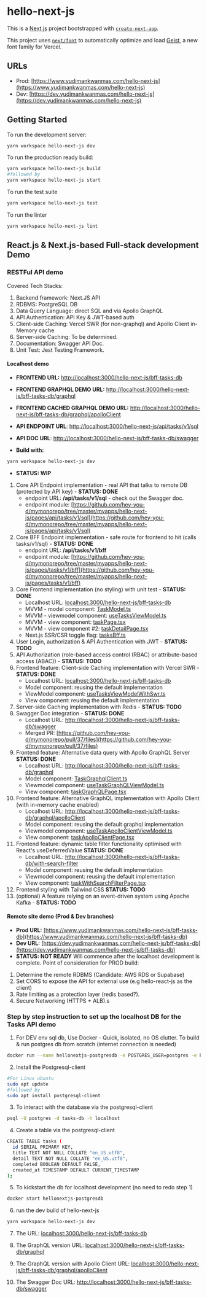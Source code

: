 # hello-next-js

This is a [Next.js](https://nextjs.org) project bootstrapped with [`create-next-app`](https://nextjs.org/docs/app/api-reference/cli/create-next-app).

This project uses [`next/font`](https://nextjs.org/docs/app/building-your-application/optimizing/fonts) to automatically optimize and load [Geist](https://vercel.com/font), a new font family for Vercel.

## URLs
- Prod: [https://www.yudimankwanmas.com/hello-next-js](https://www.yudimankwanmas.com/hello-next-js)
- Dev:  [https://dev.yudimankwanmas.com/hello-next-js](https://dev.yudimankwanmas.com/hello-next-js)

## Getting Started

To run the development server:
```bash
yarn workspace hello-next-js dev
```
To run the production ready build:
```bash
yarn workspace hello-next-js build
#followed by
yarn workspace hello-next-js start
```
To run the test suite
```bash
yarn workspace hello-next-js test
```
To run the linter
```bash
yarn workspace hello-next-js lint
```

## React.js & Next.js-based Full-stack development Demo

### RESTFul API demo
Covered Tech Stacks:
1. Backend framework: Next.JS API
2. RDBMS: PostgreSQL DB
3. Data Query Language: direct SQL and via Apollo GraphQL
4. API Authentication: API Key & JWT-based auth
5. Client-side Caching: Vercel SWR (for non-graphql) and Apollo Client in-Memory cache
6. Server-side Caching: To be determined. 
7. Documentation: Swagger API Doc.
8. Unit Test: Jest Testing Framework.

#### Localhost demo
- **FRONTEND URL:** [http://localhost:3000/hello-next-js/bff-tasks-db](http://localhost:3000/hello-next-js/bff-tasks-db)
- **FRONTEND GRAPHQL DEMO URL:** [http://localhost:3000/hello-next-js/bff-tasks-db/graphql](http://localhost:3000/hello-next-js/bff-tasks-db/graphql)
- **FRONTEND CACHED GRAPHQL DEMO URL:** [http://localhost:3000/hello-next-js/bff-tasks-db/graphql/apolloClient](http://localhost:3000/hello-next-js/bff-tasks-db/graphql/apolloClient)
- **API ENDPOINT URL**: [http://localhost:3000/hello-next-js/api/tasks/v1/sql](http://localhost:3000/hello-next-js/api/tasks/v1/sql)
- **API DOC URL**: [http://localhost:3000/hello-next-js/bff-tasks-db/swagger](http://localhost:3000/hello-next-js/bff-tasks-db/swagger)

- **Build with:** 
```bash
yarn workspace hello-next-js dev
```
- **STATUS: WIP**
1. Core API Endpoint implementation - real API that talks to remote DB (protected by API key) - **STATUS: DONE**  
    - endpoint URL: **/api/tasks/v1/sql** - check out the Swagger doc. 
    - endpoint module: [https://github.com/hey-you-d/mymonorepo/tree/master/myapps/hello-next-js/pages/api/tasks/v1/sql](https://github.com/hey-you-d/mymonorepo/tree/master/myapps/hello-next-js/pages/api/tasks/v1/sql) 
2. Core BFF Endpoint implementation - safe route for frontend to hit (calls tasks/v1/sql) - **STATUS: DONE**
    - endpoint URL: **/api/tasks/v1/bff**
    - endpoint module: [https://github.com/hey-you-d/mymonorepo/tree/master/myapps/hello-next-js/pages/tasks/v1/bff](https://github.com/hey-you-d/mymonorepo/tree/master/myapps/hello-next-js/pages/tasks/v1/bff)
3. Core Frontend implementation (no styling) with unit test - **STATUS: DONE**  
    - Localhost URL: [localhost:3000/hello-next-js/bff-tasks-db](http://localhost:3000/hello-next-js/bff-tasks-db)
    - MVVM - model component: [TaskModel.ts](https://github.com/hey-you-d/mymonorepo/blob/master/myapps/hello-next-js/src/app/models/TaskModel.ts)
    - MVVM - viewmodel component: [useTasksViewModel.ts](https://github.com/hey-you-d/mymonorepo/blob/master/myapps/hello-next-js/src/app/viewModels/useTasksViewModel.ts)
    - MVVM - view component: [taskPage.tsx](https://github.com/hey-you-d/mymonorepo/blob/master/myapps/hello-next-js/src/app/views/taskPage.tsx)
    - MVVM - view component #2: [taskDetailPage.tsx](https://github.com/hey-you-d/mymonorepo/blob/master/myapps/hello-next-js/src/app/views/taskDetailPage.tsx)
    - Next.js SSR/CSR toggle flag: [tasksBff.ts](https://github.com/hey-you-d/mymonorepo/blob/master/myapps/hello-next-js/feature-flags/tasksBff.ts)
4. User Login, authorization & API Authentication with JWT - **STATUS: TODO**
5. API Authorization (role-based access control (RBAC) or attribute-based access (ABAC)) - **STATUS: TODO**
6. Frontend feature: Client-side Caching implementation with Vercel SWR - **STATUS: DONE**
    - Localhost URL: [localhost:3000/hello-next-js/bff-tasks-db](http://localhost:3000/hello-next-js/bff-tasks-db)  
    - Model component: reusing the default implementation
    - ViewModel component: [useTasksViewModelWithSwr.ts](https://github.com/hey-you-d/mymonorepo/blob/master/myapps/hello-next-js/src/app/viewModels/useTasksViewModelWithSwr.ts)
    - View component: reusing the default implementation
7. Server-side Caching implementation with Redis - **STATUS: TODO** 
8. Swagger Doc integration - **STATUS: DONE**  
    - Localhost URL: [http://localhost:3000/hello-next-js/bff-tasks-db/swagger](http://localhost:3000/hello-next-js/bff-tasks-db/swagger)
    - Merged PR: [https://github.com/hey-you-d/mymonorepo/pull/37/files](https://github.com/hey-you-d/mymonorepo/pull/37/files)
9. Frontend feature: Alternative data query with Apollo GraphQL Server **STATUS: DONE**  
    - Localhost URL: [http://localhost:3000/hello-next-js/bff-tasks-db/graphql](http://localhost:3000/hello-next-js/bff-tasks-db/graphql)
    - Model component: [TaskGraphqlClient.ts](https://github.com/hey-you-d/mymonorepo/blob/master/myapps/hello-next-js/src/app/models/TaskGraphqlClient.ts)
    - Viewmodel component: [useTaskGraphQLViewModel.ts](https://github.com/hey-you-d/mymonorepo/blob/master/myapps/hello-next-js/src/app/viewModels/useTaskGraphQLViewModel.ts)
    - View component: [taskGraphQLPage.tsx](https://github.com/hey-you-d/mymonorepo/blob/master/myapps/hello-next-js/src/app/views/taskGraphQLPage.tsx)
10. Frontend feature: Alternative GraphQL implementation with Apollo Client (with in-memory cache enabled)
    - Localhost URL: [http://localhost:3000/hello-next-js/bff-tasks-db/graphql/apolloClient](http://localhost:3000/hello-next-js/bff-tasks-db/graphql/apolloClient)  
    - Model component: reusing the default graphql implementation
    - Viewmodel component: [useTaskApolloClientViewModel.ts](https://github.com/hey-you-d/mymonorepo/blob/master/myapps/hello-next-js/src/app/viewModels/useTaskApolloClientViewModel.ts)
    - View component: [taskApolloClientPage.tsx](https://github.com/hey-you-d/mymonorepo/blob/master/myapps/hello-next-js/src/app/views/taskApolloClientPage.tsx)
11. Frontend feature: dynamic table filter functionality optimised with React's useDeferredValue **STATUS: DONE**  
    - Localhost URL: [http://localhost:3000/hello-next-js/bff-tasks-db/with-search-filter](http://localhost:3000/hello-next-js/bff-tasks-db/with-search-filter)
    - Model component: reusing the default implementation
    - Viewmodel component: reusing the default implementation
    - View component: [taskWithSearchFilterPage.tsx](https://github.com/hey-you-d/mymonorepo/blob/master/myapps/hello-next-js/src/app/views/taskWithSearchFilterPage.tsx)
12. Frontend styling with Tailwind CSS **STATUS: TODO**
13. (optional) A feature relying on an event-driven system using Apache Kafka - **STATUS: TODO**

#### Remote site demo (Prod & Dev branches)
- **Prod URL:** [https://www.yudimankwanmas.com/hello-next-js/bff-tasks-db](https://www.yudimankwanmas.com/hello-next-js/bff-tasks-db) 
- **Dev URL:** [https://dev.yudimankwanmas.com/hello-next-js/bff-tasks-db](https://dev.yudimankwanmas.com/hello-next-js/bff-tasks-db)
- **STATUS: NOT READY**
Will commence after the localhost development is complete.
Point of consideration for PROD build: 
1. Determine the remote RDBMS (Candidate: AWS RDS or Supabase)
2. Set CORS to expose the API for external use (e.g hello-react-js as the client)
3. Rate limiting as a protection layer (redis based?). 
4. Secure Networking (HTTPS + ALB).s

### Step by step instruction to set up the localhost DB for the Tasks API demo
1. For DEV env sql db, Use Docker - Quick, isolated, no OS clutter. To build & run postgres db from scratch (internet connection is needed) 
```bash
docker run --name hellonextjs-postgresdb -e POSTGRES_USER=postgres -e POSTGRES_PASSWORD=postgres -e POSTGRES_DB=tasks-db -p 5432:5432 -d postgres
```
2. Install the Postgresql-client
```bash
#For Linux ubuntu
sudo apt update
#followed by
sudo apt install postgresql-client
```
3. To interact with the database via the postgresql-client
```bash
psql -U postgres -d tasks-db -h localhost
```

4. Create a table via the postgresql-client
```bash
CREATE TABLE tasks (
  id SERIAL PRIMARY KEY,
  title TEXT NOT NULL COLLATE "en_US.utf8",
  detail TEXT NOT NULL COLLATE "en_US.utf8",
  completed BOOLEAN DEFAULT FALSE, 
  created_at TIMESTAMP DEFAULT CURRENT_TIMESTAMP
);
```

5. To kickstart the db for localhost development (no need to redo step 1)
```bash
docker start hellonextjs-postgresdb
```

6. run the dev build of hello-next-js
```bash
yarn workspace hello-next-js dev
```

7. The URL: [localhost:3000/hello-next-js/bff-tasks-db](http://localhost:3000/hello-next-js/bff-tasks-db)

8. The GraphQL version URL: [localhost:3000/hello-next-js/bff-tasks-db/graphql](http://localhost:3000/hello-next-js/bff-tasks-db/graphql)

9. The GraphQL version with Apollo Client URL: [localhost:3000/hello-next-js/bff-tasks-db/graphql/apolloClient](http://localhost:3000/hello-next-js/bff-tasks-db/graphql/apolloClient)


10. The Swagger Doc URL: [http://localhost:3000/hello-next-js/bff-tasks-db/swagger](http://localhost:3000/hello-next-js/bff-tasks-db/swagger) 